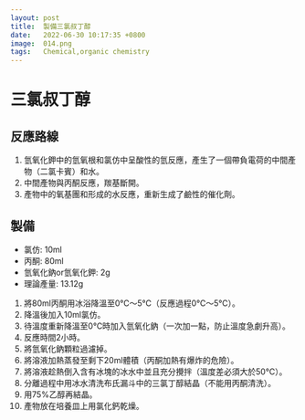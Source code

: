 ```yaml
---
layout: post
title:  製備三氯叔丁醇
date:   2022-06-30 10:17:35 +0800
image:  014.png
tags:   Chemical,organic chemistry
---
```

# 三氯叔丁醇

## 反應路線
1. 氫氧化鉀中的氫氧根和氯仿中呈酸性的氫反應，產生了一個帶負電荷的中間產物（二氯卡賓）和水。
2. 中間產物與丙酮反應，羰基斷開。
3. 產物中的氧基團和形成的水反應，重新生成了鹼性的催化劑。

## 製備
- 氯仿: 10ml
- 丙酮: 80ml
- 氫氧化鈉or氫氧化鉀: 2g
- 理論產量: 13.12g

1. 將80ml丙酮用冰浴降溫至0℃～5℃（反應過程0℃～5℃）。
2. 降溫後加入10ml氯仿。
3. 待溫度重新降溫至0℃時加入氫氧化鈉（一次加一點，防止溫度急劇升高）。
4. 反應時間2小時。
5. 將氫氧化鈉顆粒過濾掉。
6. 將溶液加熱蒸發至剩下20ml體積（丙酮加熱有爆炸的危險）。
7. 將溶液趁熱倒入含有冰塊的冰水中並且充分攪拌（溫度差必須大於50℃）。
8. 分離過程中用冰水清洗布氏漏斗中的三氯丁醇結晶（不能用丙酮清洗）。
9. 用75%乙醇再結晶。
10. 產物放在培養皿上用氯化鈣乾燥。